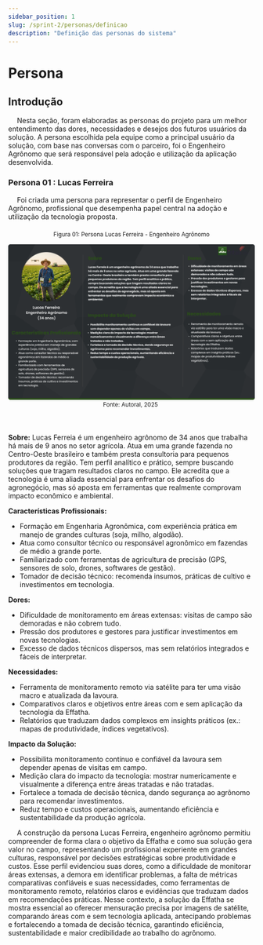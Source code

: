 ```yaml
---
sidebar_position: 1
slug: /sprint-2/personas/definicao
description: "Definição das personas do sistema"
---
```


# Persona

## Introdução

&emsp; Nesta seção, foram elaboradas as personas do projeto para um melhor entendimento das dores, necessidades e desejos dos futuros usuários da solução. A persona escolhida pela equipe como a principal usuário da solução, com base nas conversas com o parceiro, foi o Engenheiro Agrônomo que será responsável pela adoção e utilização da aplicação desenvolvida.

### Persona 01 : Lucas Ferreira

&emsp; Foi criada uma persona para representar o perfil de Engenheiro Agrônomo, profissional que desempenha papel central na adoção e utilização da tecnologia proposta.

<div align="center"> <sub> Figura 01: Persona Lucas Ferreira - Engenheiro Agrônomo </sub>

![](../../../static/img/LucasFerreira.png)
<sup> Fonte: Autoral, 2025</sup> </div> <br>

**Sobre:** Lucas Ferreia é um engenheiro agrônomo de 34 anos que trabalha há mais de 9 anos no setor agrícola. Atua em uma grande fazenda no Centro-Oeste brasileiro e também presta consultoria para pequenos produtores da região. Tem perfil analítico e prático, sempre buscando soluções que tragam resultados claros no campo. Ele acredita que a tecnologia é uma aliada essencial para enfrentar os desafios do agronegócio, mas só aposta em ferramentas que realmente comprovam impacto econômico e ambiental.

**Características Profissionais:**

* Formação em Engenharia Agronômica, com experiência prática em manejo de grandes culturas (soja, milho, algodão).
* Atua como consultor técnico ou responsável agronômico em fazendas de médio a grande porte.
* Familiarizado com ferramentas de agricultura de precisão (GPS, sensores de solo, drones, softwares de gestão).
* Tomador de decisão técnico: recomenda insumos, práticas de cultivo e investimentos em tecnologia.

**Dores:**

* Dificuldade de monitoramento em áreas extensas: visitas de campo são demoradas e não cobrem tudo.
* Pressão dos produtores e gestores para justificar investimentos em novas tecnologias.
* Excesso de dados técnicos dispersos, mas sem relatórios integrados e fáceis de interpretar.

**Necessidades:**

* Ferramenta de monitoramento remoto via satélite para ter uma visão macro e atualizada da lavoura.
* Comparativos claros e objetivos entre áreas com e sem aplicação da tecnologia da Effatha.
* Relatórios que traduzam dados complexos em insights práticos (ex.: mapas de produtividade, índices vegetativos).

**Impacto da Solução:**

* Possibilita monitoramento contínuo e confiável da lavoura sem depender apenas de visitas em campo.
* Medição clara do impacto da tecnologia: mostrar numericamente e visualmente a diferença entre áreas tratadas e não tratadas.
* Fortalece a tomada de decisão técnica, dando segurança ao agrônomo para recomendar investimentos.
* Reduz tempo e custos operacionais, aumentando eficiência e sustentabilidade da produção agrícola.

&emsp; A construção da persona Lucas Ferreira, engenheiro agrônomo permitiu compreender de forma clara o objetivo da Effatha e como sua solução gera valor no campo, representando um profissional experiente em grandes culturas, responsável por decisões estratégicas sobre produtividade e custos. Esse perfil evidenciou suas dores, como a dificuldade de monitorar áreas extensas, a demora em identificar problemas, a falta de métricas comparativas confiáveis e suas necessidades, como ferramentas de monitoramento remoto, relatórios claros e evidências que traduzam dados em recomendações práticas. Nesse contexto, a solução da Effatha se mostra essencial ao oferecer mensuração precisa por imagens de satélite, comparando áreas com e sem tecnologia aplicada, antecipando problemas e fortalecendo a tomada de decisão técnica, garantindo eficiência, sustentabilidade e maior credibilidade ao trabalho do agrônomo.
